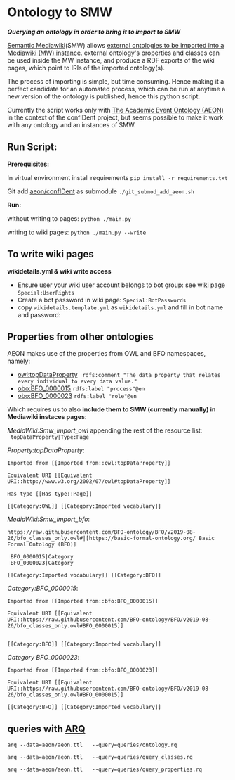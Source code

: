 # Ontology to SMW
_**Querying an ontology in order to bring it to import to SMW**_

[Semantic Mediawiki](https://www.semantic-mediawiki.org)(SMW) allows 
[external ontologies to be imported into a Mediawiki (MW) instance](https://www.semantic-mediawiki.org/wiki/Help:Import_vocabulary). 
external ontology's properties and classes can be used inside the MW instance, and produce a RDF exports of 
the wiki pages, which point to IRIs of the imported ontology(s).

The process of importing is simple, but time consuming. Hence making it a perfect candidate for an automated process, 
which can be run at anytime a new version of the ontology is published, hence this python script.

Currently the script works only with [The Academic Event Ontology (AEON)](https://github.com/tibonto/aeon) in the context of the confIDent project,
but seems possible to make it work with any ontology and an instances of SMW. 

<!-- HOW IS THE IMPORT DONE -->

## Run Script:
**Prerequisites:** 

In virtual environment install requirements `pip install -r requirements.txt`

Git add [aeon/confIDent](https://github.com/tibonto/aeon/tree/confIDent) as submodule
`./git_submod_add_aeon.sh`

**Run:**

without writing to pages: `python ./main.py ` 

writing to wiki pages: `python ./main.py --write` 


## To write wiki pages
**wikidetails.yml & wiki write access**
* Ensure user your wiki user account belongs to bot group: see wiki page `Special:UserRights`
* Create a bot password in wiki page: `Special:BotPasswords`
* copy `wikidetails.template.yml` as `wikidetails.yml` and fill in bot name and password:<br/>
    
## Properties from other ontologies
AEON makes use of the properties from OWL and BFO namespaces, namely:
* [owl:topDataProperty](http://www.w3.org/2002/07/owl#topDataProperty) ` rdfs:comment "The data property that relates every individual to every data value."`
* [obo:BFO_0000015](https://raw.githubusercontent.com/BFO-ontology/BFO/v2019-08-26/bfo_classes_only.owl#BFO_0000015) `rdfs:label "process"@en`
* [obo:BFO_0000023](https://raw.githubusercontent.com/BFO-ontology/BFO/v2019-08-26/bfo_classes_only.owl#BFO_0000023) `rdfs:label "role"@en`
    
Which requires us to also **include them to SMW (currently manually) in Mediawiki instaces pages**:

*MediaWiki:Smw_import_owl* appending the rest of the resource list:<br/> 
` topDataProperty|Type:Page`

*Property:topDataProperty*:
```
Imported from [[Imported from::owl:topDataProperty]]

Equivalent URI [[Equivalent URI::http://www.w3.org/2002/07/owl#topDataProperty]]

Has type [[Has type::Page]]

[[Category:OWL]] [[Category:Imported vocabulary]]
```

*MediaWiki:Smw_import_bfo*:
```
https://raw.githubusercontent.com/BFO-ontology/BFO/v2019-08-26/bfo_classes_only.owl#|[https://basic-formal-ontology.org/ Basic Formal Ontology (BFO)]

 BFO_0000015|Category
 BFO_0000023|Category

[[Category:Imported vocabulary]] [[Category:BFO]]
``` 

*Category:BFO_0000015*:
```
Imported from [[Imported from::bfo:BFO_0000015]]

Equivalent URI [[Equivalent URI::https://raw.githubusercontent.com/BFO-ontology/BFO/v2019-08-26/bfo_classes_only.owl#BFO_0000015]]


[[Category:BFO]] [[Category:Imported vocabulary]]
```

*Category BFO_0000023*:
```
Imported from [[Imported from::bfo:BFO_0000023]]

Equivalent URI [[Equivalent URI::https://raw.githubusercontent.com/BFO-ontology/BFO/v2019-08-26/bfo_classes_only.owl#BFO_0000015]]

[[Category:BFO]] [[Category:Imported vocabulary]]
```




## queries with [ARQ](https://jena.apache.org/documentation/query/)
`arq --data=aeon/aeon.ttl   --query=queries/ontology.rq`

`arq --data=aeon/aeon.ttl   --query=queries/query_classes.rq`

`arq --data=aeon/aeon.ttl   --query=queries/query_properties.rq`